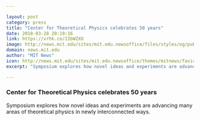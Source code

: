 ```yaml
---

layout: post
category: press
title: "Center for Theoretical Physics celebrates 50 years"
date: 2018-03-28 20:19:16
link: https://vrhk.co/2IbWZXO
image: http://news.mit.edu/sites/mit.edu.newsoffice/files/styles/og/public/images/2018/CTP-50th-Anniversary-Symposium-2018-MIT-00.jpg
domain: news.mit.edu
author: "MIT News"
icon: http://news.mit.edu/sites/mit.edu.newsoffice/themes/mitnews/favicon.ico
excerpt: "Symposium explores how novel ideas and experiments are advancing many areas of theoretical physics in newly interconnected ways."

---
```


### Center for Theoretical Physics celebrates 50 years

Symposium explores how novel ideas and experiments are advancing many areas of theoretical physics in newly interconnected ways.